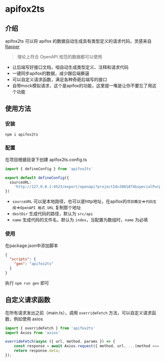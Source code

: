 # apifox2ts

## 介绍

apifox2ts 可以将 apifox 的数据自动生成具有类型定义的请求代码，灵感来自[Rapper](https://github.com/thx/rapper)

> 理论上符合 OpenAPI 规范的数据都可以使用

- 让后端写好接口文档，咱自动生成类型定义、注释和请求代码
- 一键同步apifox的数据，减少跟后端撕逼
- 可以自定义请求函数，满足各种奇葩后端写的接口
- 自带mock模拟请求，这个是apifox的功能，这里提一嘴是让你不要忘了用这个功能

## 使用方法

### 安装

```bash
npm i apifox2ts
```

### 配置

在项目根据目录下创建 apifox2ts.config.ts

```ts
import { defineConfig } from 'apifox2ts'

export default defineConfig({
  sourceURL:
    'http://127.0.0.1:4523/export/openapi?projectId=3081874&specialPurpose=openapi-generator',
})
```

- `sourceURL` 可以是本地路径，也可以是http地址，在apifox的`项目概览`=>`代码生成`=>`OpenAPI 格式 URL` 复制那个地址
- `destDir` 生成代码的路径，默认为 `src/api`
- `name` 生成代码的文件名，默认为 `index`，当配置为数组时，`name` 为必填

### 使用

在package.json中添加脚本

```json
{
  "scripts": {
    "gen": "apifox2ts"
  }
}
```

执行 `npm run gen` 即可

## 自定义请求函数

在所有请求发出之前（main.ts），调用 `overrideFetch` 方法，可以自定义请求函数，例如使用 axios

```ts
import { overrideFetch } from 'apifox2ts'
import Axios from 'axios'

overrideFetch(async ({ url, method, params }) => {
    const response = await Axios.request({ method, url, ...(method === 'GET' ? { params } : { data: params }) })
    return response.data;
});
```
